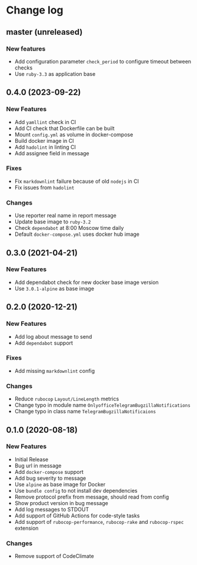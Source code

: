 # Change log

## master (unreleased)

### New features

* Add configuration parameter `check_period` to configure timeout between checks
* Use `ruby-3.3` as application base

## 0.4.0 (2023-09-22)

### New Features

* Add `yamllint` check in CI
* Add CI check that Dockerfile can be built
* Mount `config.yml` as volume in docker-compose
* Build docker image in CI
* Add `hadolint` in linting CI
* Add assignee field in message

### Fixes

* Fix `markdownlint` failure because of old `nodejs` in CI
* Fix issues from `hadolint`

### Changes

* Use reporter real name in report message
* Update base image to `ruby-3.2`
* Check `dependabot` at 8:00 Moscow time daily
* Default `docker-compose.yml` uses docker hub image

## 0.3.0 (2021-04-21)

### New Features

* Add dependabot check for new docker base image version
* Use `3.0.1-alpine` as base image

## 0.2.0 (2020-12-21)

### New Features

* Add log about message to send
* Add `dependabot` support

### Fixes

* Add missing `markdownlint` config

### Changes

* Reduce `rubocop` `Layout/LineLength` metrics
* Change typo in module name `OnlyofficeTelegramBugzillaNotifications`
* Change typo in class name `TelegramBugzillaNotificaions`

## 0.1.0 (2020-08-18)

### New Features

* Initial Release
* Bug url in message
* Add `docker-compose` support
* Add bug severity to message
* Use `alpine` as base image for Docker
* Use `bundle config` to not install dev dependencies
* Remove protocol prefix from message, should read from config
* Show product version in bug message
* Add log messages to STDOUT
* Add support of GitHub Actions for code-style tasks
* Add support of `rubocop-performance`, `rubocop-rake` and `rubocop-rspec`
  extension

### Changes

* Remove support of CodeClimate
